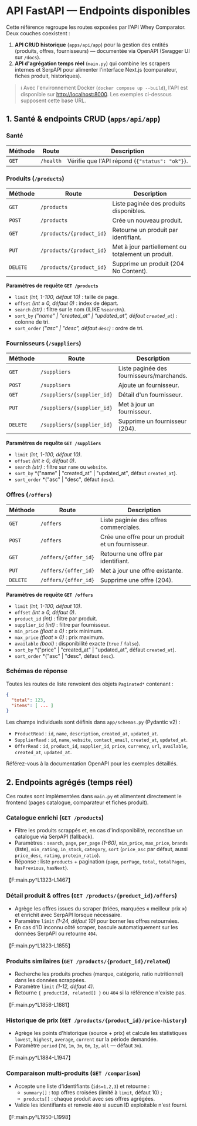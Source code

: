 # API FastAPI — Endpoints disponibles

Cette référence regroupe les routes exposées par l'API Whey Comparator. Deux couches coexistent :

1. **API CRUD historique** (`apps/api/app`) pour la gestion des entités (produits, offres, fournisseurs) — documentée via OpenAPI (Swagger UI sur `/docs`).
2. **API d'agrégation temps réel** (`main.py`) qui combine les scrapers internes et SerpAPI pour alimenter l'interface Next.js (comparateur, fiches produit, historiques).

> ℹ️ Avec l'environnement Docker (`docker compose up --build`), l'API est disponible sur [http://localhost:8000](http://localhost:8000). Les exemples ci-dessous supposent cette base URL.

## 1. Santé & endpoints CRUD (`apps/api/app`)

### Santé

| Méthode | Route | Description |
| --- | --- | --- |
| `GET` | `/health` | Vérifie que l'API répond (`{"status": "ok"}`). |

### Produits (`/products`)

| Méthode | Route | Description |
| --- | --- | --- |
| `GET` | `/products` | Liste paginée des produits disponibles. |
| `POST` | `/products` | Crée un nouveau produit. |
| `GET` | `/products/{product_id}` | Retourne un produit par identifiant. |
| `PUT` | `/products/{product_id}` | Met à jour partiellement ou totalement un produit. |
| `DELETE` | `/products/{product_id}` | Supprime un produit (204 No Content). |

**Paramètres de requête `GET /products`**

- `limit` *(int, 1-100, défaut 10)* : taille de page.
- `offset` *(int ≥ 0, défaut 0)* : index de départ.
- `search` *(str)* : filtre sur le nom (ILIKE `%search%`).
- `sort_by` *("name" | "created_at" | "updated_at", défaut `created_at`)* : colonne de tri.
- `sort_order` *("asc" | "desc", défaut `desc`)* : ordre de tri.

### Fournisseurs (`/suppliers`)

| Méthode | Route | Description |
| --- | --- | --- |
| `GET` | `/suppliers` | Liste paginée des fournisseurs/marchands. |
| `POST` | `/suppliers` | Ajoute un fournisseur. |
| `GET` | `/suppliers/{supplier_id}` | Détail d'un fournisseur. |
| `PUT` | `/suppliers/{supplier_id}` | Met à jour un fournisseur. |
| `DELETE` | `/suppliers/{supplier_id}` | Supprime un fournisseur (204). |

**Paramètres de requête `GET /suppliers`**

- `limit` *(int, 1-100, défaut 10)*.
- `offset` *(int ≥ 0, défaut 0)*.
- `search` *(str)* : filtre sur `name` ou `website`.
- `sort_by` *("name" | "created_at" | "updated_at", défaut `created_at`).
- `sort_order` *("asc" | "desc", défaut `desc`).

### Offres (`/offers`)

| Méthode | Route | Description |
| --- | --- | --- |
| `GET` | `/offers` | Liste paginée des offres commerciales. |
| `POST` | `/offers` | Crée une offre pour un produit et un fournisseur. |
| `GET` | `/offers/{offer_id}` | Retourne une offre par identifiant. |
| `PUT` | `/offers/{offer_id}` | Met à jour une offre existante. |
| `DELETE` | `/offers/{offer_id}` | Supprime une offre (204). |

**Paramètres de requête `GET /offers`**

- `limit` *(int, 1-100, défaut 10)*.
- `offset` *(int ≥ 0, défaut 0)*.
- `product_id` *(int)* : filtre par produit.
- `supplier_id` *(int)* : filtre par fournisseur.
- `min_price` *(float ≥ 0)* : prix minimum.
- `max_price` *(float ≥ 0)* : prix maximum.
- `available` *(bool)* : disponibilité exacte (`true` / `false`).
- `sort_by` *("price" | "created_at" | "updated_at", défaut `created_at`).
- `sort_order` *("asc" | "desc", défaut `desc`).

### Schémas de réponse

Toutes les routes de liste renvoient des objets `Paginated*` contenant :

```json
{
  "total": 123,
  "items": [ ... ]
}
```

Les champs individuels sont définis dans `app/schemas.py` (Pydantic v2) :

- `ProductRead` : `id`, `name`, `description`, `created_at`, `updated_at`.
- `SupplierRead` : `id`, `name`, `website`, `contact_email`, `created_at`, `updated_at`.
- `OfferRead` : `id`, `product_id`, `supplier_id`, `price`, `currency`, `url`, `available`, `created_at`, `updated_at`.

Référez-vous à la documentation OpenAPI pour les exemples détaillés.

## 2. Endpoints agrégés (temps réel)

Ces routes sont implémentées dans `main.py` et alimentent directement le frontend (pages catalogue, comparateur et fiches produit).

### Catalogue enrichi (`GET /products`)

- Filtre les produits scrappés et, en cas d'indisponibilité, reconstitue un catalogue via SerpAPI (fallback).
- Paramètres : `search`, `page`, `per_page` *(1-60)*, `min_price`, `max_price`, `brands` (liste), `min_rating`, `in_stock`, `category`, `sort` (`price_asc` par défaut, aussi `price_desc`, `rating`, `protein_ratio`).
- Réponse : liste `products` + pagination (`page`, `perPage`, `total`, `totalPages`, `hasPrevious`, `hasNext`).

【F:main.py†L1323-L1467】

### Détail produit & offres (`GET /products/{product_id}/offers`)

- Agrège les offres issues du scraper (triées, marquées « meilleur prix ») et enrichit avec SerpAPI lorsque nécessaire.
- Paramètre `limit` *(1-24, défaut 10)* pour borner les offres retournées.
- En cas d'ID inconnu côté scraper, bascule automatiquement sur les données SerpAPI ou retourne `404`.

【F:main.py†L1823-L1855】

### Produits similaires (`GET /products/{product_id}/related`)

- Recherche les produits proches (marque, catégorie, ratio nutritionnel) dans les données scrappées.
- Paramètre `limit` *(1-12, défaut 4)*.
- Retourne `{ productId, related[] }` ou `404` si la référence n'existe pas.

【F:main.py†L1858-L1881】

### Historique de prix (`GET /products/{product_id}/price-history`)

- Agrège les points d'historique (source + prix) et calcule les statistiques `lowest`, `highest`, `average`, `current` sur la période demandée.
- Paramètre `period` (`7d`, `1m`, `3m`, `6m`, `1y`, `all` — défaut `3m`).

【F:main.py†L1884-L1947】

### Comparaison multi-produits (`GET /comparison`)

- Accepte une liste d'identifiants (`ids=1,2,3`) et retourne :
  - `summary[]` : top offres croisées (limité à `limit`, défaut 10) ;
  - `products[]` : chaque produit avec ses offres agrégées.
- Valide les identifiants et renvoie `400` si aucun ID exploitable n'est fourni.

【F:main.py†L1950-L1998】
